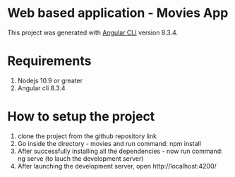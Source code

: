 # Web based application - Movies App

This project was generated with [Angular CLI](https://github.com/angular/angular-cli) version 8.3.4.

# Requirements
1. Nodejs 10.9 or greater 
2. Angular cli 8.3.4


# How to setup the project
1. clone the project from the github repository link
2. Go inside the directory - movies and run command: npm install
3. After successfully installing all the dependencies - now run command: ng serve (to lauch the development server)
4. After launching the development server, open http://localhost:4200/
